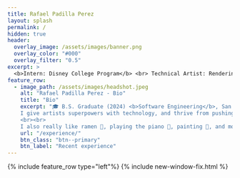 ```yaml
---
title: Rafael Padilla Perez
layout: splash
permalink: /
hidden: true
header:
  overlay_image: /assets/images/banner.png
  overlay_color: "#000"
  overlay_filter: "0.5"
excerpt: >
  <b>Intern: Disney College Program</b> <br> Technical Artist: Rendering, Simulation, Tools, Pipeline.
feature_row:
  - image_path: /assets/images/headshot.jpeg
    alt: "Rafael Padilla Perez - Bio"
    title: "Bio"
    excerpt: "🎓 B.S. Graduate (2024) <b>Software Engineering</b>, San Jose State University. <br><br>🏰 <b>Disney</b> intern, Orlando, FL. <br><br>💻 Actively seeking an associate <b>Technical Artist/TD</b> or related role.<br><br>
    I give artists superpowers with technology, and thrive from pushing the boundaries of what we think is technically possible. I love to learn and grow, striving to make creative visions a reality. As a famous studio says: <br><br><i>'The art challenges the technology, and the technology inspires the art!'</i>
    <br><br>
    I also really like ramen 🍜, playing the piano 🎹, painting 🎨, and movies (especially animated!) 🎬."
    url: "/experience/"
    btn_class: "btn--primary"
    btn_label: "Recent experience"
---
```


{% include feature_row type="left"%}
{% include new-window-fix.html %}
